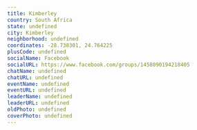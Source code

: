 ```yaml
---
title: Kimberley
country: South Africa
state: undefined
city: Kimberley
neighborhood: undefined
coordinates: -28.738301, 24.764225
plusCode: undefined
socialName: Facebook
socialURL: https://www.facebook.com/groups/1458090194218405
chatName: undefined
chatURL: undefined
eventName: undefined
eventURL: undefined
leaderName: undefined
leaderURL: undefined
oldPhoto: undefined
coverPhoto: undefined
---
```

